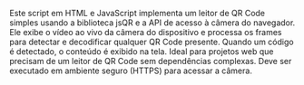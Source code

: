 
Este script em HTML e JavaScript implementa um leitor de QR Code simples usando a biblioteca jsQR e a API de acesso à câmera do navegador. Ele exibe o vídeo ao vivo da câmera do dispositivo e processa os frames para detectar e decodificar qualquer QR Code presente. Quando um código é detectado, o conteúdo é exibido na tela. Ideal para projetos web que precisam de um leitor de QR Code sem dependências complexas. Deve ser executado em ambiente seguro (HTTPS) para acessar a câmera.
